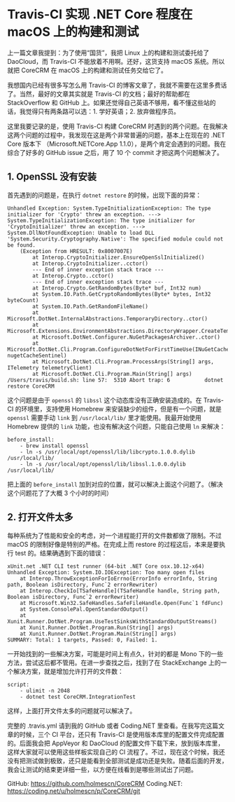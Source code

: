 # Travis-CI 实现 .NET Core 程度在 macOS 上的构建和测试

上一篇文章我提到：为了使用“国货”，我把 Linux 上的构建和测试委托给了 DaoCloud，而 Travis-CI 不能放着不用啊。还好，这货支持 macOS 系统。所以就把 CoreCRM 在 macOS 上的构建和测试任务交给它了。

我想国内已经有很多写怎么用 Travis-CI 的博客文章了，我就不需要在这里多费话了。当然，最好的文章其实就是 Travis-CI 的文档；最好的帮助都在 StackOverflow 和 GitHub 上。如果还觉得自己英语不够用，看不懂这些站的话，我觉得只有两条路可以选：1. 学好英语；2. 放弃做程序员。

这里我要记录的是，使用 Travis-CI 构建 CoreCRM 时遇到的两个问题。在我解决这两个问题的过程中，我发现在这是两个非常普遍的问题，基本上在现在的 .NET Core 版本下 （Microsoft.NETCore.App 1.1.0），是两个肯定会遇到的问题。我在综合了好多的 GitHub issue 之后，用了 10 个 commit 才把这两个问题解决了。

## 1. OpenSSL 没有安装

首先遇到的问题是，在执行 `dotnet restore` 的时候，出现下面的异常：

    Unhandled Exception: System.TypeInitializationException: The type initializer for 'Crypto' threw an exception. ---> System.TypeInitializationException: The type initializer for 'CryptoInitializer' threw an exception. ---> System.DllNotFoundException: Unable to load DLL 'System.Security.Cryptography.Native': The specified module could not be found.
        (Exception from HRESULT: 0x8007007E)
            at Interop.CryptoInitializer.EnsureOpenSslInitialized()
            at Interop.CryptoInitializer..cctor()
            --- End of inner exception stack trace ---
            at Interop.Crypto..cctor()
            --- End of inner exception stack trace ---
            at Interop.Crypto.GetRandomBytes(Byte* buf, Int32 num)
            at System.IO.Path.GetCryptoRandomBytes(Byte* bytes, Int32 byteCount)
            at System.IO.Path.GetRandomFileName()
            at Microsoft.DotNet.InternalAbstractions.TemporaryDirectory..ctor()
            at Microsoft.Extensions.EnvironmentAbstractions.DirectoryWrapper.CreateTemporaryDirectory()
            at Microsoft.DotNet.Configurer.NuGetPackagesArchiver..ctor()
            at Microsoft.DotNet.Cli.Program.ConfigureDotNetForFirstTimeUse(INuGetCacheSentinel nugetCacheSentinel)
            at Microsoft.DotNet.Cli.Program.ProcessArgs(String[] args, ITelemetry telemetryClient)
            at Microsoft.DotNet.Cli.Program.Main(String[] args)
    /Users/travis/build.sh: line 57:  5310 Abort trap: 6           dotnet restore CoreCRM

这个问题是由于 `openssl` 的 `libssl` 这个动态库没有正确安装造成的。在 Travis-CI 的环境里，支持使用 Homebrew 来安装缺少的组件，但是有一个问题，就是 `openssl` 需要手动 `link` 到 `/usr/local/lib/` 里才能使用。我最开始使用 Homebrew 提供的 `link` 功能，也没有解决这个问题，只能自己使用 `ln` 来解决：

    before_install:
        - brew install openssl
        - ln -s /usr/local/opt/openssl/lib/libcrypto.1.0.0.dylib /usr/local/lib/
        - ln -s /usr/local/opt/openssl/lib/libssl.1.0.0.dylib /usr/local/lib/

把上面的 `before_install` 加到对应的位置，就可以解决上面这个问题了。（解决这个问题花了了大概 3 个小时的时间）

## 2. 打开文件太多

每种系统为了性能和安全的考虑，对一个进程能打开的文件数都做了限制。不过 macOS 的限制好像是特别的严格。在完成上而 restore 的过程这后，本来是要执行 test 的。结果确遇到下面的错误：

    xUnit.net .NET CLI test runner (64-bit .NET Core osx.10.12-x64)
    Unhandled Exception: System.IO.IOException: Too many open files
        at Interop.ThrowExceptionForIoErrno(ErrorInfo errorInfo, String path, Boolean isDirectory, Func`2 errorRewriter)
        at Interop.CheckIo[TSafeHandle](TSafeHandle handle, String path, Boolean isDirectory, Func`2 errorRewriter)
        at Microsoft.Win32.SafeHandles.SafeFileHandle.Open(Func`1 fdFunc)
        at System.ConsolePal.OpenStandardOutput()
        at Xunit.Runner.DotNet.Program.UseTestSinksWithStandardOutputStreams()
        at Xunit.Runner.DotNet.Program.Run(String[] args)
        at Xunit.Runner.DotNet.Program.Main(String[] args)
    SUMMARY: Total: 1 targets, Passed: 0, Failed: 1.

一开始找到的一些解决方案，可能是时间上有点久，针对的都是 Mono 下的一些方法，尝试这后都不管用。在进一步查找之后，找到了在 StackExchange 上的一个解决方案，就是增加允许打开的文件数：

    script:
        - ulimit -n 2048
        - dotnet test CoreCRM.IntegrationTest

这样，上面打开文件太多的问题就可以解决了。

完整的 .travis.yml 请到我的 GitHub 或者 Coding.NET 里查看。在我写完这篇文章的时候，三个 CI 平台，还只有 Travis-CI 是使用版本库里的配置文件完成配置的。后面我会把 AppVeyor 和 DaoCloud 的配置文件下载下来，放到版本库里，这样大家就可以使用这些样板实现自己的 CI 流程了。不过，现在这个时候，我还没有把测试做到极致，还只是能看到全部测试是成功还是失败。随着后面的开发，我会让测试的结束更详细一些，以方便在线看到是哪些测试出了问题。

GitHub: https://github.com/holmescn/CoreCRM
Coding.NET: https://coding.net/u/holmescn/p/CoreCRM/git
